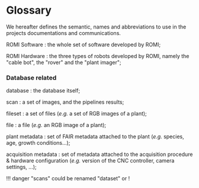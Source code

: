 # Glossary

We hereafter defines the semantic, names and abbreviations to use in the projects documentations and communications.

ROMI Software
: the whole set of software developed by ROMI;

ROMI Hardware
: the three types of robots developed by ROMI, namely the "cable bot", the "rover" and the "plant imager";

### Database related

database
: the database itself;

scan
: a set of images, and the pipelines results;

fileset
: a set of files (*e.g.* a set of RGB images of a plant);

file
: a file (*e.g.* an RGB image of a plant);

plant metadata
: set of FAIR metadata attached to the plant (*e.g.* species, age, growth conditions...);

acquisition metadata
: set of metadata attached to the acquisition procedure & hardware configuration (*e.g.* version of the CNC controller, camera settings, ...);

!!! danger
    "scans" could be renamed "dataset" or !

